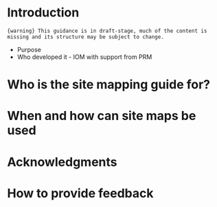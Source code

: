 # Introduction
```{warning} This guidance is in draft-stage, much of the content is missing and its structure may be subject to change.```

- Purpose
- Who developed it - IOM with support from PRM
# Who is the site mapping guide for?

# When and how can site maps be used

# Acknowledgments

# How to provide feedback
